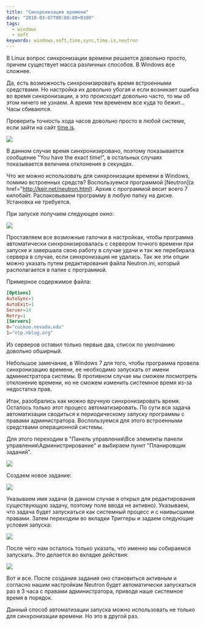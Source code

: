 ```yaml
---
title: "Синхронизация времени"
date: "2010-03-07T00:00:00+0300"
tags:
  - windows
  - soft
keywords: windows,soft,time,sync,time.is,neutron
---
```

В Linux вопрос синхронизации времени решается довольно просто, причем существует масса различных способов. В Windows все сложнее.

Да, есть возможность синхронизировать время встроенными средствами. Но настройка их довольно убогая и если возникает ошибка во время синхронизации, а это происходит довольно часто, то мы об этом ничего не узнаем. А время тем временем все куда то бежит... Часы сбиваются.

Проверить точность хода часов довольно просто в любой системе, если зайти на сайт [time.is](http://time.is/).

![](https://static.juev.org/2010/03/timeis.png)

В данном случае время синхронизировано, поэтому показывается сообщение "You have the exact time!", в остальных случаях показывается величина отклонения в секундах.

Что же можно использовать для синхронизации времени в Windows, помимо встроенных средств? Воспользуемся программой [Neutron](a href="http://keir.net/neutron.html). Архив с программой весит всего 7 килобайт. Распаковываем программу в любую папку на диске. Установка не требуется.

При запуске получаем следующее окно:

![](https://static.juev.org/2010/03/scrn_neutron.png)

Проставляем все возможные галочки в настройках, чтобы программа автоматически синхронизировалась с сервером точного времени при запуске и завершала свою работу в случае удачи и так же перебирала сервера в случае, если синхронизация не удалась. Так же эти опции можно указать путем редактирования файла Neutron.ini, который располагается в папке с программой.

Примерное содержимое файла:

```conf
[Options]
AutoSync=1
AutoExit=1
Server=14
Retry=1
[Servers]
0="cuckoo.nevada.edu"
1="ntp.nblug.org"
```

Из серверов оставил только первые два, список по умолчанию довольно обширный.

Небольшое замечание, в Windows 7 для того, чтобы программа провела синхронизацию времени, ее необходимо запускать от имени администратора системы. В противном случае мы сможем посмотреть отклонение времени, но не сможем изменить системное время из-за недостатка прав.

Итак, разобрались как можно вручную синхронизировать время. Осталось только этот процесс автоматизировать. По сути вся задача автоматизации сводиться к периодическому запуску программы с правами администратора. Воспользуемся для этого встроенными средствами операционной системы.

Для этого переходим в "Панель управления\Все элементы панели управления\Администрирование" и выбираем пункт "Планировщик заданий".

![](https://static.juev.org/2010/03/PlanJob.png)

Создаем новое задание:

![](https://static.juev.org/2010/03/main3.png)

Указываем имя задачи (в данном случае я открыл для редактирования существующую задачу, поэтому поле ввода не активно). Указываем, что задача будет запускаться как системный процесс и с наивысшими правами. Затем переходим во вкладки Триггеры и задаем следующие условия запуска:

![](https://static.juev.org/2010/03/trigger.png)

После чего нам осталось только указать, что именно мы собираемся запускать. Это делается во вкладке действия:

![](https://static.juev.org/2010/03/run.png)

Вот и все. После создания задания оно становиться активным и согласно нашим настройкам Neutron будет автоматически запускаться раз в 3 часа с правами администратора, приводя наше системное время в порядок.

Данный способ автоматизации запуска можно использовать не только для синхронизации времени. Но это в другой раз.
